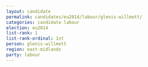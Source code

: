 ```yaml
---
layout: candidate
permalink: candidates/eu2014/labour/glenis-willmott/
categories: candidate labour
election: eu2014
list-rank: 1
list-rank-ordinal: 1st
person: glenis-willmott
region: east-midlands
party: labour
---
```

